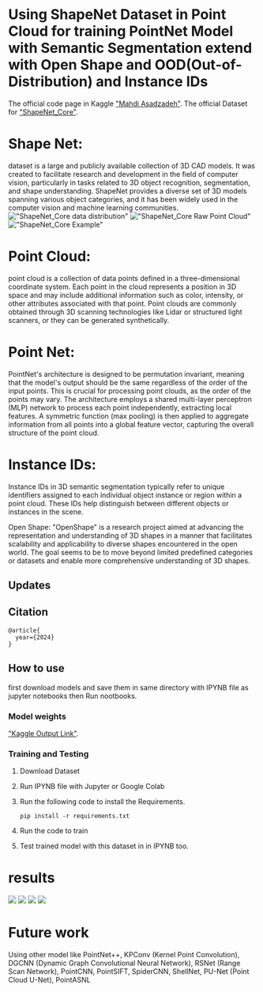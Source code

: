 # Using ShapeNet Dataset in Point Cloud for training PointNet Model with Semantic Segmentation extend with Open Shape and OOD(Out-of-Distribution) and Instance IDs

The official code page in Kaggle ["Mahdi Asadzadeh"](https://www.kaggle.com/code/mahdiasdzd/pointnet).
The official Dataset for ["ShapeNet_Core"](https://www.kaggle.com/datasets/jeremy26/shapenet-core-seg).

# Shape Net:
dataset is a large and publicly available collection of 3D CAD models. It was created to facilitate research and development in the field of computer vision, particularly in tasks related to 3D object recognition, segmentation, and shape understanding.
ShapeNet provides a diverse set of 3D models spanning various object categories, and it has been widely used in the computer vision and machine learning communities.
!["ShapeNet_Core data distribution"](https://github.com/mahdiasdzd/PointNet/blob/main/newplot%20(4).png)
!["ShapeNet_Core Raw Point Cloud"](https://github.com/mahdiasdzd/PointNet/blob/main/newplot.png)
!["ShapeNet_Core Example"](https://github.com/mahdiasdzd/PointNet/blob/main/newplot%20(3).png)

# Point Cloud:
point cloud is a collection of data points defined in a three-dimensional coordinate system.
Each point in the cloud represents a position in 3D space and may include additional information such as color, intensity, or other attributes associated with that point.
Point clouds are commonly obtained through 3D scanning technologies like Lidar or structured light scanners, or they can be generated synthetically.

# Point Net:
PointNet's architecture is designed to be permutation invariant, meaning that the model's output should be the same regardless of the order of the input points. This is crucial for processing point clouds, as the order of the points may vary. The architecture employs a shared multi-layer perceptron (MLP) network to process each point independently, extracting local features. A symmetric function (max pooling) is then applied to aggregate information from all points into a global feature vector, capturing the overall structure of the point cloud.

# Instance IDs:
Instance IDs in 3D semantic segmentation typically refer to unique identifiers assigned to each individual object instance or region within a point cloud. These IDs help distinguish between different objects or instances in the scene.

Open Shape:
"OpenShape" is a research project aimed at advancing the representation and understanding of 3D shapes in a manner that facilitates scalability and applicability to diverse shapes encountered in the open world. The goal seems to be to move beyond limited predefined categories or datasets and enable more comprehensive understanding of 3D shapes.



## Updates
## Citation
```
@article{
  year={2024}
}
```
## How to use
first download models and save them in same directory with IPYNB file as jupyter notebooks then Run nootbooks.

### Model weights
["Kaggle Output Link"](https://www.kaggle.com/code/mahdiasdzd/pointnet/output).

### Training and Testing
1) Download Dataset
2) Run IPYNB file with Jupyter or Google Colab


3) Run the following code to install the Requirements.

    `pip install -r requirements.txt`

4) Run the  code to train 

5) Test trained model with this dataset in in IPYNB too.

# results
![](https://github.com/mahdiasdzd/PointNet/blob/main/newplot%20(5).png)
![](https://github.com/mahdiasdzd/PointNet/blob/main/Screenshot%20(529).png)
![](https://github.com/mahdiasdzd/PointNet/blob/main/Screenshot%20(530).png)
![](https://github.com/mahdiasdzd/PointNet/blob/main/Screenshot%20(531).png)

# Future work
Using other model like PointNet++, KPConv (Kernel Point Convolution), DGCNN (Dynamic Graph Convolutional Neural Network), RSNet (Range Scan Network), PointCNN, PointSIFT, SpiderCNN, ShellNet, PU-Net (Point Cloud U-Net), PointASNL
